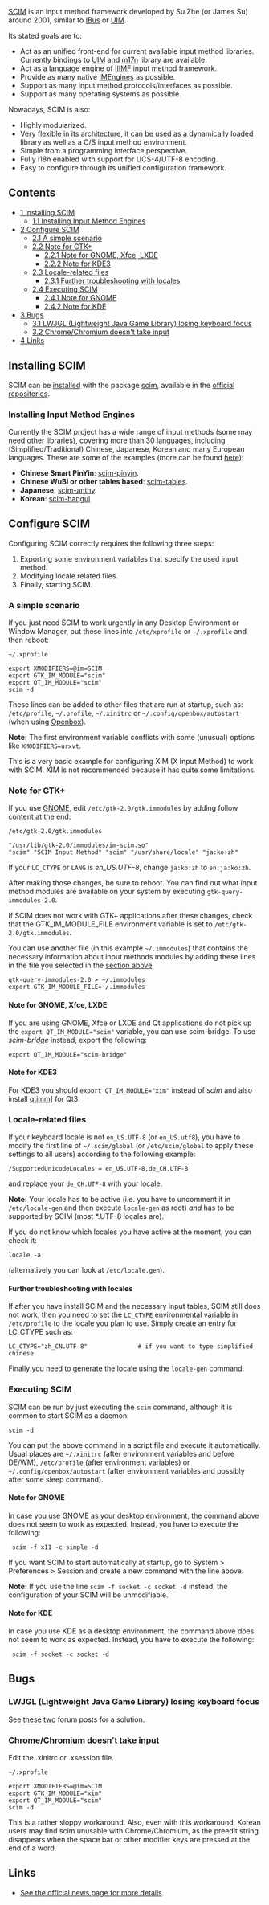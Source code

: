[SCIM](https://en.wikipedia.org/wiki/Smart_Common_Input_Method "wikipedia:Smart Common Input Method") is an input method framework developed by Su Zhe (or James Su) around 2001, similar to [IBus](/index.php/IBus "IBus") or [UIM](/index.php/UIM "UIM").

Its stated goals are to:

*   Act as an unified front-end for current available input method libraries. Currently bindings to [UIM](/index.php/UIM "UIM") and [m17n](http://www.m17n.org/m17n-lib-en/) library are available.
*   Act as a language engine of [IIIMF](https://en.wikipedia.org/wiki/Internet/Intranet_Input_Method_Framework "wikipedia:Internet/Intranet Input Method Framework") input method framework.
*   Provide as many native [IMEngines](http://www.scim-im.org/projects/imengines) as possible.
*   Support as many input method protocols/interfaces as possible.
*   Support as many operating systems as possible.

Nowadays, SCIM is also:

*   Highly modularized.
*   Very flexible in its architecture, it can be used as a dynamically loaded library as well as a C/S input method environment.
*   Simple from a programming interface perspective.
*   Fully i18n enabled with support for UCS-4/UTF-8 encoding.
*   Easy to configure through its unified configuration framework.

## Contents

*   [1 Installing SCIM](#Installing_SCIM)
    *   [1.1 Installing Input Method Engines](#Installing_Input_Method_Engines)
*   [2 Configure SCIM](#Configure_SCIM)
    *   [2.1 A simple scenario](#A_simple_scenario)
    *   [2.2 Note for GTK+](#Note_for_GTK.2B)
        *   [2.2.1 Note for GNOME, Xfce, LXDE](#Note_for_GNOME.2C_Xfce.2C_LXDE)
        *   [2.2.2 Note for KDE3](#Note_for_KDE3)
    *   [2.3 Locale-related files](#Locale-related_files)
        *   [2.3.1 Further troubleshooting with locales](#Further_troubleshooting_with_locales)
    *   [2.4 Executing SCIM](#Executing_SCIM)
        *   [2.4.1 Note for GNOME](#Note_for_GNOME)
        *   [2.4.2 Note for KDE](#Note_for_KDE)
*   [3 Bugs](#Bugs)
    *   [3.1 LWJGL (Lightweight Java Game Library) losing keyboard focus](#LWJGL_.28Lightweight_Java_Game_Library.29_losing_keyboard_focus)
    *   [3.2 Chrome/Chromium doesn't take input](#Chrome.2FChromium_doesn.27t_take_input)
*   [4 Links](#Links)

## Installing SCIM

SCIM can be [installed](/index.php/Pacman "Pacman") with the package [scim](https://www.archlinux.org/packages/?name=scim), available in the [official repositories](/index.php/Official_repositories "Official repositories").

### Installing Input Method Engines

Currently the SCIM project has a wide range of input methods (some may need other libraries), covering more than 30 languages, including (Simplified/Traditional) Chinese, Japanese, Korean and many European languages. These are some of the examples (more can be found [here](http://www.scim-im.org/projects/imengines)):

*   **Chinese Smart PinYin**: [scim-pinyin](https://www.archlinux.org/packages/?name=scim-pinyin).
*   **Chinese WuBi or other tables based**: [scim-tables](https://www.archlinux.org/packages/?name=scim-tables).
*   **Japanese**: [scim-anthy](https://www.archlinux.org/packages/?name=scim-anthy).
*   **Korean**: [scim-hangul](https://www.archlinux.org/packages/?name=scim-hangul)

## Configure SCIM

Configuring SCIM correctly requires the following three steps:

1.  Exporting some environment variables that specify the used input method.
2.  Modifying locale related files.
3.  Finally, starting SCIM.

### A simple scenario

If you just need SCIM to work urgently in any Desktop Environment or Window Manager, put these lines into `/etc/xprofile` or `~/.xprofile` and then reboot:

 `~/.xprofile` 
```
export XMODIFIERS=@im=SCIM
export GTK_IM_MODULE="scim"
export QT_IM_MODULE="scim"
scim -d

```

These lines can be added to other files that are run at startup, such as: `/etc/profile`, `~/.profile`, `~/.xinitrc` or `~/.config/openbox/autostart` (when using [Openbox](/index.php/Openbox "Openbox")).

**Note:** The first environment variable conflicts with some (unusual) options like `XMODIFIERS=urxvt`.

This is a very basic example for configuring XIM (X Input Method) to work with SCIM. XIM is not recommended because it has quite some limitations.

### Note for GTK+

If you use [GNOME](/index.php/GNOME "GNOME"), edit `/etc/gtk-2.0/gtk.immodules` by adding follow content at the end:

 `/etc/gtk-2.0/gtk.immodules` 
```
"/usr/lib/gtk-2.0/immodules/im-scim.so"
"scim" "SCIM Input Method" "scim" "/usr/share/locale" "ja:ko:zh"

```

If your `LC_CTYPE` or `LANG` is *en_US.UTF-8*, change `ja:ko:zh` to `en:ja:ko:zh`.

After making those changes, be sure to reboot. You can find out what input method modules are available on your system by executing `gtk-query-immodules-2.0`.

If SCIM does not work with GTK+ applications after these changes, check that the GTK_IM_MODULE_FILE environment variable is set to `/etc/gtk-2.0/gtk.immodules`.

You can use another file (in this example `~/.immodules`) that contains the necessary information about input methods modules by adding these lines in the file you selected in the [section above](#A_simple_scenario).

```
gtk-query-immodules-2.0 > ~/.immodules
export GTK_IM_MODULE_FILE=~/.immodules

```

#### Note for GNOME, Xfce, LXDE

If you are using GNOME, Xfce or LXDE and Qt applications do not pick up the `export QT_IM_MODULE="scim"` variable, you can use scim-bridge. To use *scim-bridge* instead, export the following:

```
export QT_IM_MODULE="scim-bridge"

```

#### Note for KDE3

For KDE3 you should `export QT_IM_MODULE="xim"` instead of *scim* and also install [qtimm](http://www.scim-im.org/projects/scim_qtimm)] for Qt3.

### Locale-related files

If your keyboard locale is not `en_US.UTF-8` (or `en_US.utf8`), you have to modify the first line of `~/.scim/global` (or `/etc/scim/global` to apply these settings to all users) according to the following example:

```
/SupportedUnicodeLocales = en_US.UTF-8,de_CH.UTF-8

```

and replace your `de_CH.UTF-8` with your locale.

**Note:** Your locale has to be active (i.e. you have to uncomment it in `/etc/locale-gen` and then execute `locale-gen` as root) *and* has to be supported by SCIM (most *.UTF-8 locales are).

If you do not know which locales you have active at the moment, you can check it:

```
locale -a

```

(alternatively you can look at `/etc/locale.gen`).

#### Further troubleshooting with locales

If after you have install SCIM and the necessary input tables, SCIM still does not work, then you need to set the `LC_CTYPE` environmental variable in `/etc/profile` to the locale you plan to use. Simply create an entry for LC_CTYPE such as:

```
LC_CTYPE="zh_CN.UTF-8"              # if you want to type simplified chinese

```

Finally you need to generate the locale using the `locale-gen` command.

### Executing SCIM

SCIM can be run by just executing the `scim` command, although it is common to start SCIM as a daemon:

```
scim -d

```

You can put the above command in a script file and execute it automatically. Usual places are `~/.xinitrc` (after environment variables and before DE/WM), `/etc/profile` (after environment variables) or `~/.config/openbox/autostart` (after environment variables and possibly after some sleep command).

#### Note for GNOME

In case you use GNOME as your desktop environment, the command above does not seem to work as expected. Instead, you have to execute the following:

```
 scim -f x11 -c simple -d

```

If you want SCIM to start automatically at startup, go to System > Preferences > Session and create a new command with the line above.

**Note:** If you use the line `scim -f socket -c socket -d` instead, the configuration of your SCIM will be unmodifiable.

#### Note for KDE

In case you use KDE as a desktop environment, the command above does not seem to work as expected. Instead, you have to execute the following:

```
 scim -f socket -c socket -d

```

## Bugs

### LWJGL (Lightweight Java Game Library) losing keyboard focus

See [these](http://www.scim-im.org/forums#nabble-td2499750) [two](http://ubuntuforums.org/showthread.php?t=1641861) forum posts for a solution.

### Chrome/Chromium doesn't take input

Edit the .xinitrc or .xsession file.

 `~/.xprofile` 
```
export XMODIFIERS=@im=SCIM
export GTK_IM_MODULE="xim"
export QT_IM_MODULE="scim"
scim -d

```

This is a rather sloppy workaround. Also, even with this workaround, Korean users may find scim unusable with Chrome/Chromium, as the preedit string disappears when the space bar or other modifier keys are pressed at the end of a word.

## Links

*   [See the official news page for more details](https://www.archlinux.org/news/166/).